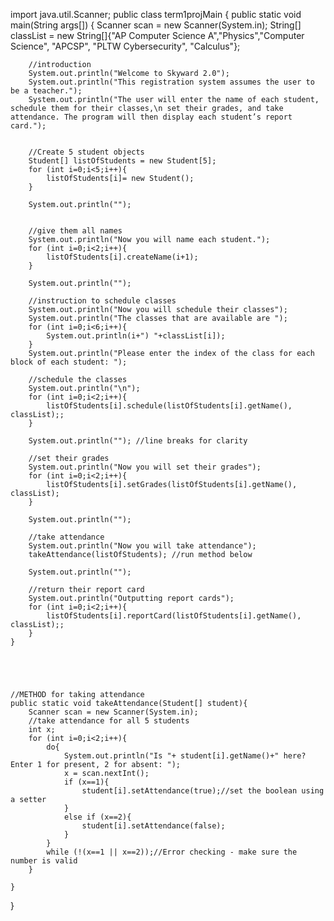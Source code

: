  import java.util.Scanner;
public class term1projMain {
    public static void main(String args[]) {
        Scanner scan = new Scanner(System.in);
        String[] classList = new String[]{"AP Computer Science A","Physics","Computer Science", "APCSP", "PLTW Cybersecurity", "Calculus"};
        
        //introduction
        System.out.println("Welcome to Skyward 2.0");
        System.out.println("This registration system assumes the user to be a teacher.");
        System.out.println("The user will enter the name of each student, schedule them for their classes,\n set their grades, and take attendance. The program will then display each student’s report card.");
        
        
        //Create 5 student objects
        Student[] listOfStudents = new Student[5]; 
        for (int i=0;i<5;i++){
            listOfStudents[i]= new Student();
        }
        
        System.out.println("");
        
        
        //give them all names
        System.out.println("Now you will name each student.");
        for (int i=0;i<2;i++){
            listOfStudents[i].createName(i+1);
        }
        
        System.out.println("");
        
        //instruction to schedule classes
        System.out.println("Now you will schedule their classes");
        System.out.println("The classes that are available are ");
        for (int i=0;i<6;i++){
            System.out.println(i+") "+classList[i]);
        }
        System.out.println("Please enter the index of the class for each block of each student: ");
        
        //schedule the classes
        System.out.println("\n");
        for (int i=0;i<2;i++){
            listOfStudents[i].schedule(listOfStudents[i].getName(), classList);;
        }
        
        System.out.println(""); //line breaks for clarity
        
        //set their grades
        System.out.println("Now you will set their grades");
        for (int i=0;i<2;i++){
            listOfStudents[i].setGrades(listOfStudents[i].getName(), classList);
        }
        
        System.out.println("");
        
        //take attendance
        System.out.println("Now you will take attendance");
        takeAttendance(listOfStudents); //run method below
        
        System.out.println("");
        
        //return their report card
        System.out.println("Outputting report cards");
        for (int i=0;i<2;i++){
            listOfStudents[i].reportCard(listOfStudents[i].getName(), classList);;
        }
    }
    
    
    
    
    
    //METHOD for taking attendance
    public static void takeAttendance(Student[] student){
        Scanner scan = new Scanner(System.in);
        //take attendance for all 5 students
        int x;
        for (int i=0;i<2;i++){
            do{
                System.out.println("Is "+ student[i].getName()+" here? Enter 1 for present, 2 for absent: ");
                x = scan.nextInt();
                if (x==1){
                    student[i].setAttendance(true);//set the boolean using a setter
                }
                else if (x==2){
                    student[i].setAttendance(false);
                }
            }
            while (!(x==1 || x==2));//Error checking - make sure the number is valid
        }
        
    }
    
    
    
}
